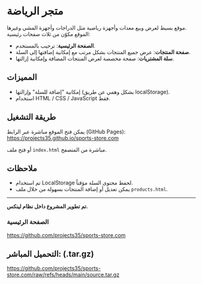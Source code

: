 # متجر الرياضة

موقع بسيط لعرض وبيع معدات وأجهزة رياضية مثل الدراجات وأجهزة المشي وغيرها.  
الموقع مكوّن من ثلاث صفحات رئيسية:

- **الصفحة الرئيسية**: ترحيب بالمستخدم.
- **صفحة المنتجات**: عرض جميع المنتجات بشكل مرتب مع إمكانية إضافتها إلى السلة.
- **سلة المشتريات**: صفحة مخصصة لعرض المنتجات المضافة وإمكانية إزالتها.

## المميزات

- إمكانية "إضافة للسلة" وإزالتها (بشكل وهمي عن طريق localStorage).
- استخدام HTML / CSS / JavaScript فقط.

## طريقة التشغيل

يمكن فتح الموقع مباشرة عبر الرابط (GitHub Pages): https://projects35.github.io/sports-store.com

أو فتح ملف `index.html` مباشرة من المتصفح.

## ملاحظات

- تم استخدام LocalStorage لحفظ محتوى السلة مؤقتاً.
- يمكن تعديل أو إضافة المنتجات بسهولة من خلال ملف `products.html`.

---

**تم تطوير المشروع داخل نظام لينكس.**

### الصفحة الرئيسية

https://github.com/projects35/sports-store.com

## التحميل المباشر: (.tar.gz)

https://github.com/projects35/sports-store.com/raw/refs/heads/main/source.tar.gz
